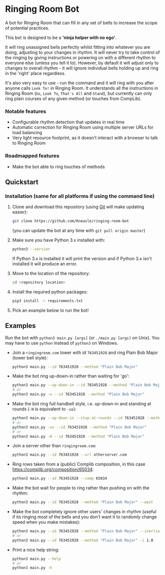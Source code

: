 # Ringing Room Bot
A bot for Ringing Room that can fill in any set of bells to increase the scope of potential practices.

This bot is designed to be a **'ninja helper with no ego'**.

It will ring unassigned bells perfectly whilst fitting into whatever you are doing, adjusting to
your changes in rhythm.
It will never try to take control of the ringing by giving instructions or powering on with a
different rhythm to everyone else (unless you tell it to).
However, by default it will adjust only to changes to overall rhythm - it will ignore individual
bells holding up and ring in the 'right' place regardless.

It's also very easy to use - run the command and it will ring with you after anyone calls
`Look To!` in Ringing Room.
It understands all the instructions in Ringing Room (`Go`, `Look To`, `That's All` and `Stand`),
but currently can only ring plain courses of any given method (or touches from CompLib).

### Notable features
- Configurable rhythm detection that updates in real time
- Automatic correction for Ringing Room using multiple server URLs for load balancing
- Very light resource footprint, as it doesn't interact with a browser to talk to Ringing Room

### Roadmapped features
- Make the bot able to ring touches of methods

## Quickstart
### Installation (same for all platforms if using the command line)
1. Clone and download this repository (using [Git](https://git-scm.com/book/en/v2/Getting-Started-Installing-Git) will make updating easier):
   ```bash
   git clone https://github.com/Kneasle/ringing-room-bot
   ```
   (you can update the bot at any time with `git pull origin master`)

2. Make sure you have Python 3.x installed with:
   ```bash
   python3 --version
   ```
   If Python 3.x is installed it will print the version and if Python 3.x isn't installed it will produce an error.
   
3. Move to the location of the repository:
   ```bash
   cd <repository location>
   ```

4. Install the required python packages:
   ```bash
   pip3 install -r requirements.txt
   ```

5. Pick an example below to run the bot!

## Examples
Run the bot with `python3 main.py [args]` (or `./main.py [args]` on Unix).
You may have to use `python` instead of `python3` on Windows.

*   Join a `ringingroom.com` tower with id `763451928` and ring Plain Bob Major (tower bell style):
    ```bash
    python3 main.py --id 763451928 --method "Plain Bob Major"
    ```

*   Make the bot ring up-down-in rather than waiting for 'go':
    ```bash
    python3 main.py --up-down-in --id 763451928 --method "Plain Bob Major"
    # or
    python3 main.py -u --id 763451928 --method "Plain Bob Major"
    ```

*   Make the bot ring full handbell style, i.e. up-down-in and standing at rounds (`-H` is equivalent to `-us`):
    ```bash
    python3 main.py --up-down-in --stop-at-rounds --id 763451928 --method "Plain Bob Major"
    # or
    python3 main.py -us --id 763451928 --method "Plain Bob Major"
    # or
    python3 main.py -H --id 763451928 --method "Plain Bob Major"
    ```

*   Join a server other than `ringingroom.com`:
    ```bash
    python3 main.py --id 763451928 --url otherserver.com
    ```

*   Ring rows taken from a (public) Complib composition, in this case https://complib.org/composition/65034:
    ```bash
    python3 main.py --id 763451928 --comp 65034
    ```

*   Make the bot wait for people to ring rather than pushing on with the rhythm:
    ```bash
    python3 main.py --id 763451928 --method "Plain Bob Major" --wait
    ```

*   Make the bot completely ignore other users' changes in rhythm (useful if its ringing most of
    the bells and you don't want it to randomly change speed when you make mistakes):
    ```bash
    python3 main.py --id 763451928 --method "Plain Bob Major" --inertia 1.0
    # or
    python3 main.py --id 763451928 --method "Plain Bob Major" -i 1.0
    ```

*   Print a nice help string:
    ```bash
    python3 main.py --help
    # or
    python3 main.py -h
    ```
